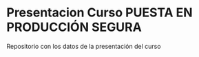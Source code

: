 # Presentacion Curso PUESTA EN PRODUCCIÓN SEGURA
Repositorio con los datos de la presentación del curso


